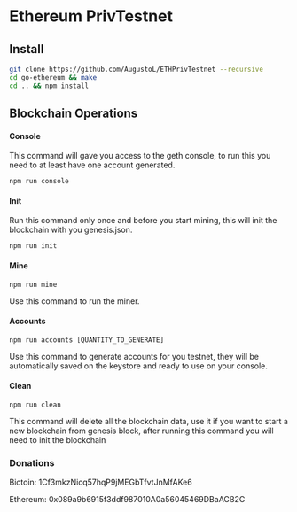 # Ethereum PrivTestnet

## Install

```sh
git clone https://github.com/AugustoL/ETHPrivTestnet --recursive
cd go-ethereum && make
cd .. && npm install
```

## Blockchain Operations

#### Console

This command will gave you access to the geth console, to run this you need to at least have one account generated.

`npm run console`

#### Init

Run this command only once and before you start mining, this will init the blockchain with you genesis.json.

`npm run init`

#### Mine

`npm run mine`

Use this command to run the miner.

#### Accounts

`npm run accounts [QUANTITY_TO_GENERATE]`

Use this command to generate accounts for you testnet, they will be automatically saved on the keystore and ready to use on your console.

#### Clean

`npm run clean`

This command will delete all the blockchain data, use it if you want to start a new blockchain from genesis block, after running this command you will need to init the blockchain

### Donations

Bictoin:  1Cf3mkzNicq57hqP9jMEGbTfvtJnMfAKe6

Ethereum: 0x089a9b6915f3ddf987010A0a56045469DBaACB2C
